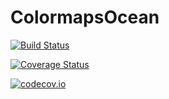 # ColormapsOcean

[![Build Status](https://travis-ci.org/stephancb/ColormapsOcean.jl.svg?branch=master)](https://travis-ci.org/stephancb/ColormapsOcean.jl)

[![Coverage Status](https://coveralls.io/repos/stephancb/ColormapsOcean.jl/badge.svg?branch=master&service=github)](https://coveralls.io/github/stephancb/ColormapsOcean.jl?branch=master)

[![codecov.io](http://codecov.io/github/stephancb/ColormapsOcean.jl/coverage.svg?branch=master)](http://codecov.io/github/stephancb/ColormapsOcean.jl?branch=master)
